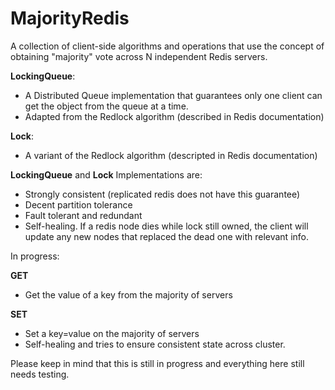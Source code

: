 MajorityRedis
=======

A collection of client-side algorithms and operations that use the
concept of obtaining "majority" vote across N independent Redis servers.

**LockingQueue**:
  - A Distributed Queue implementation that guarantees only one client can
      get the object from the queue at a time.
  - Adapted from the Redlock algorithm (described in Redis documentation)

**Lock**:
  - A variant of the Redlock algorithm (descripted in Redis documentation)


**LockingQueue** and **Lock** Implementations are:
  - Strongly consistent (replicated redis does not have this guarantee)
  - Decent partition tolerance
  - Fault tolerant and redundant
  - Self-healing. If a redis node dies while lock still owned, the client
    will update any new nodes that replaced the dead one with relevant info.


In progress:

**GET**
  - Get the value of a key from the majority of servers

**SET**
  - Set a key=value on the majority of servers
  - Self-healing and tries to ensure consistent state across cluster.

Please keep in mind that this is still in progress and everything here still
needs testing.
